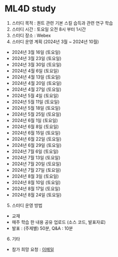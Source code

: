 # ML4D study
1) 스터디 목적 : 퀀트 관련 기본 스킬 습득과 관련 연구 학습
2) 스터디 시간 : 토요일 오전 8시 부터 1시간
3) 스터디 장소 : Webex
4) 스터디 운영 계획 (2024년 3월 ~ 2024년 10월)
- 2024년 3월 16일 (토요일)
- 2024년 3월 23일 (토요일)
- 2024년 3월 30일 (토요일)
- 2024년 4월 6일 (토요일)
- 2024년 4월 13일 (토요일)
- 2024년 4월 20일 (토요일)
- 2024년 4월 27일 (토요일)
- 2024년 5월 4일 (토요일)
- 2024년 5월 11일 (토요일)
- 2024년 5월 18일 (토요일)
- 2024년 5월 25일 (토요일)
- 2024년 6월 1일 (토요일)
- 2024년 6월 8일 (토요일)
- 2024년 6월 15일 (토요일)
- 2024년 6월 22일 (토요일)
- 2024년 6월 29일 (토요일)
- 2024년 7월 6일 (토요일)
- 2024년 7월 13일 (토요일)
- 2024년 7월 20일 (토요일)
- 2024년 7월 27일 (토요일)
- 2024년 8월 3일 (토요일)
- 2024년 8월 10일 (토요일)
- 2024년 8월 17일 (토요일)
- 2024년 8월 24일 (토요일) 
5) 스터디 운영 방법
- 교재
- 매주 학습 한 내용 공유 업로드 (소스 코드, 발표자료)
- 발표 : (주제별) 50분, Q&A : 10분 
6) 기타
- 참가 희망 요청 : [이메일](restful3@gmail.com)
